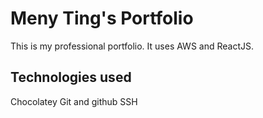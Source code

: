 # Meny Ting's Portfolio
This is my professional portfolio. It uses AWS and ReactJS.

## Technologies used

Chocolatey
Git and github
SSH
